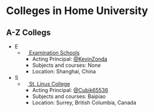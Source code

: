 # Colleges in Home University

## A-Z Collegs

- E
  - [<img style="width: 11px;" src="https://avatars.githubusercontent.com/u/90482566?s=200&v=4"> Examination Schools](https://github.com/ExaminationSchools)
    - Acting Principal: [@KevinZonda](https://github.com/KevinZonda)
    - Subjects and courses: None
    - Location: Shanghai, China
- S
  - [<img style="width: 11px;" src="https://avatars.githubusercontent.com/u/90481831?s=200&v=4"> St. Linus College](https://github.com/StLinusCollege)
    - Acting Principal: [@Cubik65536](https://github.com/Cubik65536)
    - Subjects and courses: Baipiao
    - Location: Surrey, British Columbia, Canada
